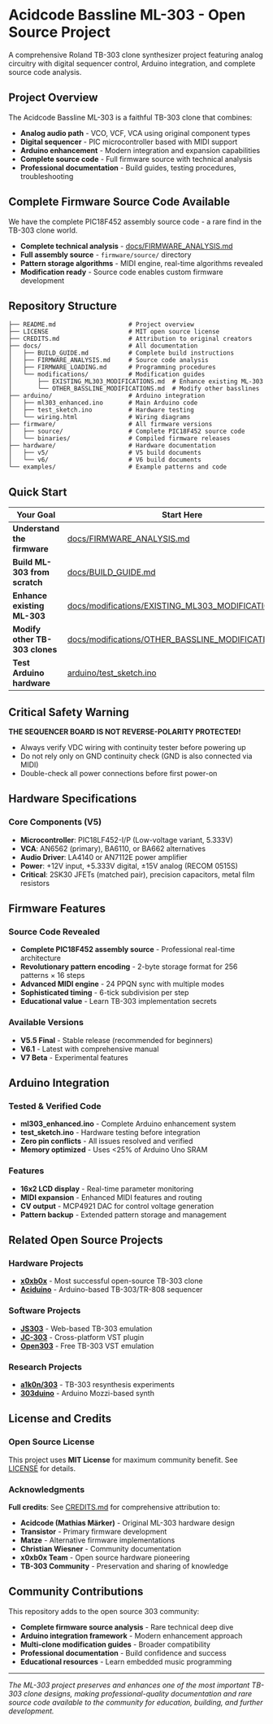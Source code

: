 # Acidcode Bassline ML-303 - Open Source Project

A comprehensive Roland TB-303 clone synthesizer project featuring analog circuitry with digital sequencer control, Arduino integration, and complete source code analysis.

## Project Overview

The Acidcode Bassline ML-303 is a faithful TB-303 clone that combines:
- **Analog audio path** - VCO, VCF, VCA using original component types
- **Digital sequencer** - PIC microcontroller based with MIDI support
- **Arduino enhancement** - Modern integration and expansion capabilities
- **Complete source code** - Full firmware source with technical analysis
- **Professional documentation** - Build guides, testing procedures, troubleshooting

## Complete Firmware Source Code Available

We have the complete PIC18F452 assembly source code - a rare find in the TB-303 clone world.

- **Complete technical analysis** - [docs/FIRMWARE_ANALYSIS.md](docs/FIRMWARE_ANALYSIS.md)
- **Full assembly source** - `firmware/source/` directory
- **Pattern storage algorithms** - MIDI engine, real-time algorithms revealed
- **Modification ready** - Source code enables custom firmware development

## Repository Structure

```
├── README.md                    # Project overview
├── LICENSE                      # MIT open source license
├── CREDITS.md                   # Attribution to original creators
├── docs/                        # All documentation
│   ├── BUILD_GUIDE.md           # Complete build instructions
│   ├── FIRMWARE_ANALYSIS.md     # Source code analysis
│   ├── FIRMWARE_LOADING.md      # Programming procedures
│   └── modifications/           # Modification guides
│       ├── EXISTING_ML303_MODIFICATIONS.md  # Enhance existing ML-303
│       └── OTHER_BASSLINE_MODIFICATIONS.md  # Modify other basslines
├── arduino/                     # Arduino integration
│   ├── ml303_enhanced.ino       # Main Arduino code
│   ├── test_sketch.ino          # Hardware testing
│   └── wiring.html              # Wiring diagrams
├── firmware/                    # All firmware versions
│   ├── source/                  # Complete PIC18F452 source code
│   └── binaries/                # Compiled firmware releases
├── hardware/                    # Hardware documentation
│   ├── v5/                      # V5 build documents
│   └── v6/                      # V6 build documents
└── examples/                    # Example patterns and code
```

## Quick Start

| Your Goal | Start Here |
|-----------|------------|
| **Understand the firmware** | [docs/FIRMWARE_ANALYSIS.md](docs/FIRMWARE_ANALYSIS.md) |
| **Build ML-303 from scratch** | [docs/BUILD_GUIDE.md](docs/BUILD_GUIDE.md) |
| **Enhance existing ML-303** | [docs/modifications/EXISTING_ML303_MODIFICATIONS.md](docs/modifications/EXISTING_ML303_MODIFICATIONS.md) |
| **Modify other TB-303 clones** | [docs/modifications/OTHER_BASSLINE_MODIFICATIONS.md](docs/modifications/OTHER_BASSLINE_MODIFICATIONS.md) |
| **Test Arduino hardware** | [arduino/test_sketch.ino](arduino/test_sketch.ino) |

## Critical Safety Warning

**THE SEQUENCER BOARD IS NOT REVERSE-POLARITY PROTECTED!**
- Always verify VDC wiring with continuity tester before powering up
- Do not rely only on GND continuity check (GND is also connected via MIDI)
- Double-check all power connections before first power-on

## Hardware Specifications

### Core Components (V5)
- **Microcontroller**: PIC18LF452-I/P (Low-voltage variant, 5.333V)
- **VCA**: AN6562 (primary), BA6110, or BA662 alternatives
- **Audio Driver**: LA4140 or AN7112E power amplifier
- **Power**: +12V input, +5.333V digital, ±15V analog (RECOM 0515S)
- **Critical**: 2SK30 JFETs (matched pair), precision capacitors, metal film resistors

## Firmware Features

### Source Code Revealed
- **Complete PIC18F452 assembly source** - Professional real-time architecture
- **Revolutionary pattern encoding** - 2-byte storage format for 256 patterns × 16 steps
- **Advanced MIDI engine** - 24 PPQN sync with multiple modes
- **Sophisticated timing** - 6-tick subdivision per step
- **Educational value** - Learn TB-303 implementation secrets

### Available Versions
- **V5.5 Final** - Stable release (recommended for beginners)
- **V6.1** - Latest with comprehensive manual
- **V7 Beta** - Experimental features

## Arduino Integration

### Tested & Verified Code
- **ml303_enhanced.ino** - Complete Arduino enhancement system
- **test_sketch.ino** - Hardware testing before integration
- **Zero pin conflicts** - All issues resolved and verified
- **Memory optimized** - Uses <25% of Arduino Uno SRAM

### Features
- **16x2 LCD display** - Real-time parameter monitoring
- **MIDI expansion** - Enhanced MIDI features and routing
- **CV output** - MCP4921 DAC for control voltage generation
- **Pattern backup** - Extended pattern storage and management

## Related Open Source Projects

### Hardware Projects
- **[x0xb0x](https://github.com/x0xb0x/x0xb0x.github.io)** - Most successful open-source TB-303 clone
- **[Aciduino](https://github.com/midilab/aciduino)** - Arduino-based TB-303/TR-808 sequencer

### Software Projects  
- **[JS303](https://github.com/thedjinn/js303)** - Web-based TB-303 emulation
- **[JC-303](https://github.com/midilab/jc303)** - Cross-platform VST plugin
- **[Open303](https://github.com/maddanio/open303)** - Free TB-303 VST emulation

### Research Projects
- **[a1k0n/303](https://github.com/a1k0n/303)** - TB-303 resynthesis experiments
- **[303duino](https://github.com/treisti/303duino)** - Arduino Mozzi-based synth

## License and Credits

### Open Source License
This project uses **MIT License** for maximum community benefit. See [LICENSE](LICENSE) for details.

### Acknowledgments
**Full credits**: See [CREDITS.md](CREDITS.md) for comprehensive attribution to:
- **Acidcode (Mathias Märker)** - Original ML-303 hardware design
- **Transistor** - Primary firmware development
- **Matze** - Alternative firmware implementations  
- **Christian Wiesner** - Community documentation
- **x0xb0x Team** - Open source hardware pioneering
- **TB-303 Community** - Preservation and sharing of knowledge

## Community Contributions

This repository adds to the open source 303 community:
- **Complete firmware source analysis** - Rare technical deep dive
- **Arduino integration framework** - Modern enhancement approach
- **Multi-clone modification guides** - Broader compatibility
- **Professional documentation** - Build confidence and success
- **Educational resources** - Learn embedded music programming

---

*The ML-303 project preserves and enhances one of the most important TB-303 clone designs, making professional-quality documentation and rare source code available to the community for education, building, and further development.*